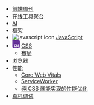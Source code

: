- [前端周刊](doc/feweekly/archive.md)
- [在线工具聚合](doc/tools-cluster.md)
- [AI](doc/ai.md)
- [框架](doc/framework/framework.md)
- <img src="https://img.icons8.com/?size=20&id=108784&format=png&color=000000" alt="javascript icon" width="20" /> [JavaScript](doc/javascript.md)
- <img src="doc/css/css-logo.svg" alt="css icon" width="20"/> [CSS](doc/css/css.md)
  - [布局](doc/css/layout.md)
- [浏览器](doc/browser.md)
- 性能
  - [Core Web Vitals](doc/perf/cwv.md)
  - [ServiceWorker](doc/service-worker.md)
  - [纯 CSS 就能实现的性能优化](doc/perf/css-perf.md)
- [真机调试](doc/real-device-debug.md)

